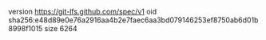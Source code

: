 version https://git-lfs.github.com/spec/v1
oid sha256:e48d89e0e76a2916aa4b2e7faec6aa3bd079146253ef8750ab6d01b8998f1015
size 6264
